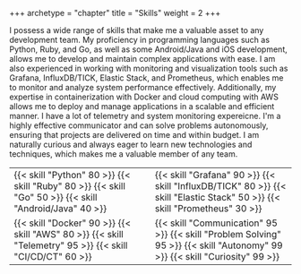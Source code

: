 +++
archetype = "chapter"
title = "Skills"
weight = 2
+++

I possess a wide range of skills that make me a valuable asset to any development team. My proficiency in programming languages such as Python, Ruby, and Go, as well as some Android/Java and iOS development, allows me to develop and maintain complex applications with ease. I am also experienced in working with monitoring and visualization tools such as Grafana, InfluxDB/TICK, Elastic Stack, and Prometheus, which enables me to monitor and analyze system performance effectively. Additionally, my expertise in containerization with Docker and cloud computing with AWS allows me to deploy and manage applications in a scalable and efficient manner. I have a lot of telemetry and system monitoring expereicne. I'm a highly effective communicator and can solve problems autonomously, ensuring that projects are delivered on time and within budget. I am naturally curious and always eager to learn new technologies and techniques, which makes me a valuable member of any team.

<table class="skills-list" width="100%">
    <tr>
        <td class="skills-group" width="50%">
            {{< skill "Python" 80 >}}
            {{< skill "Ruby" 80 >}}
            {{< skill "Go" 50 >}}
            {{< skill "Android/Java" 40 >}}
        </td>
        <td class="skills-group" width="50%">
            {{< skill "Grafana" 90 >}}
            {{< skill "InfluxDB/TICK" 80 >}}
            {{< skill "Elastic Stack" 50 >}}
            {{< skill "Prometheus" 30 >}}
        </td>
    </tr>
    <tr>
        <td class="skills-group" width="50%">
            {{< skill "Docker" 90 >}}
            {{< skill "AWS" 80 >}}
            {{< skill "Telemetry" 95 >}}
            {{< skill "CI/CD/CT" 60 >}}
        </td>
        <td class="skills-group" width="50%">
            {{< skill "Communication" 95 >}}
            {{< skill "Problem Solving" 95 >}}
            {{< skill "Autonomy" 99 >}}
            {{< skill "Curiosity" 99 >}}
        </td>
    </tr>
</table>















